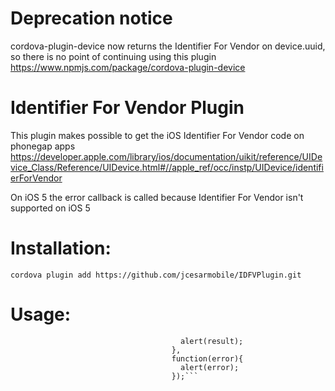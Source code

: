 Deprecation notice
==================
cordova-plugin-device now returns the Identifier For Vendor on device.uuid, so there is no point of continuing using this plugin
https://www.npmjs.com/package/cordova-plugin-device

Identifier For Vendor Plugin
============================

This plugin makes possible to get the iOS Identifier For Vendor code on phonegap apps
https://developer.apple.com/library/ios/documentation/uikit/reference/UIDevice_Class/Reference/UIDevice.html#//apple_ref/occ/instp/UIDevice/identifierForVendor

On iOS 5 the error callback is called because Identifier For Vendor isn't supported on iOS 5

Installation:
============

```cordova plugin add https://github.com/jcesarmobile/IDFVPlugin.git```

Usage:
=====

```window.IDFVPlugin.getIdentifier(function(result){
                                      alert(result);
                                    },
                                    function(error){
                                      alert(error);
                                    });```
